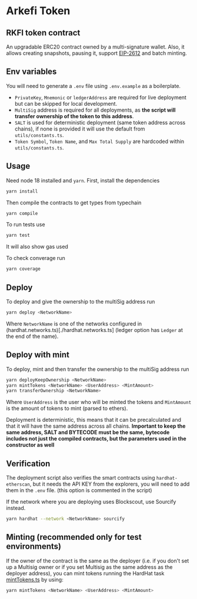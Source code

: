 # Arkefi Token

## RKFI token contract
An upgradable ERC20 contract owned by a multi-signature wallet. Also, it allows creating snapshots, pausing it, support [EIP-2612](https://eips.ethereum.org/EIPS/eip-2612) and batch minting.

## Env variables
You will need to generate a `.env` file using `.env.example` as a boilerplate.
* `PrivateKey`, `Mnemonic` or `ledgerAddress` are required for live deployment but can be skipped for local development.
* `MultiSig` address is required for all deployments, as **the script will transfer ownership of the token to this address**.
* `SALT` is used for deterministic deployment (same token address across chains), if none is provided it will use the default from `utils/constants.ts`.
* `Token Symbol`, `Token Name`, and `Max Total Supply` are hardcoded within `utils/constants.ts`.

## Usage
Need node 18 installed and `yarn`.
First, install the dependencies
```bash
yarn install
```

Then compile the contracts to get types from typechain
```bash
yarn compile
```

To run tests use
```bash
yarn test
```
It will also show gas used

To check converage run
```bash
yarn coverage
```

## Deploy
To deploy and give the ownership to the multiSig address run
```bash
yarn deploy <NetworkName>
```
Where `NetworkName` is one of the networks configured in (hardhat.networks.ts)[./hardhat.networks.ts] (ledger option has `Ledger` at the end of the name).

## Deploy with mint
To deploy, mint and then transfer the ownership to the multiSig address run
```bash
yarn deployKeepOwnership <NetworkName>
yarn mintTokens <NetworkName> <UserAddress> <MintAmount>
yarn transferOwnership <NetworkName>
```
Where `UserAddress` is the user who will be minted the tokens and `MintAmount` is the amount of tokens to mint (parsed to ethers).

Deployment is deterministic, this means that it can be precalculated and that it will have the same address across all chains.
**Important to keep the same address, SALT and BYTECODE must be the same, bytecode includes not just the compiled contracts, but the parameters used in the constructor as well**

## Verification
The deployment script also verifies the smart contracts using `hardhat-etherscan`, but it needs the API KEY from the explorers, you will need to add them in the `.env` file. (this option is commented in the script)

If the network where you are deploying uses Blockscout, use Sourcify instead.
```bash
yarn hardhat --network <NetworkName> sourcify
```

## Minting (recommended only for test environments)
If the owner of the contract is the same as the deployer (i.e. if you don't set up a Multisig owner or if you set Multisig as the same address as the deployer address), you can mint tokens running the HardHat task [mintTokens.ts](./scripts/mintTokens.ts) by using:
```bash
yarn mintTokens <NetworkName> <UserAddress> <MintAmount>
```
